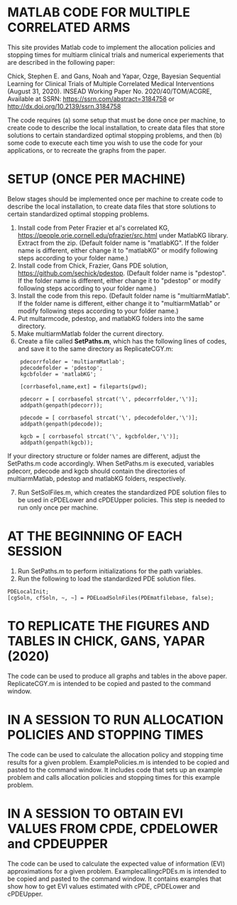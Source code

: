 # MATLAB CODE FOR MULTIPLE CORRELATED ARMS

This site provides Matlab code to implement the allocation policies and stopping times for multiarm clinical trials and numerical experiements that are described in the following paper: 

Chick, Stephen E. and Gans, Noah and Yapar, Ozge, Bayesian Sequential Learning for Clinical Trials of Multiple Correlated Medical Interventions (August 31, 2020). INSEAD Working Paper No. 2020/40/TOM/ACGRE, Available at SSRN: https://ssrn.com/abstract=3184758 or http://dx.doi.org/10.2139/ssrn.3184758

The code requires (a) some setup that must be done once per machine, to create code to describe the local installation, to create data files that store solutions to certain standardized optimal stopping problems, and then (b) some code to execute each time you wish to use the code for your applications, or to recreate the graphs from the paper.

# SETUP (ONCE PER MACHINE)
Below stages should be implemented once per machine to create code to describe the local installation, to create data files that store solutions to certain standardized optimal stopping problems.

1. Install code from Peter Frazier et al's correlated KG, https://people.orie.cornell.edu/pfrazier/src.html under MatlabKG library. Extract from the zip. (Default folder name is "matlabKG". If the folder name is different, either change it to "matlabKG" or modify following steps according to your folder name.)
2. Install code from Chick, Frazier, Gans PDE solution, https://github.com/sechick/pdestop. (Default folder name is "pdestop". If the folder name is different, either change it to "pdestop" or modify following steps according to your folder name.)
3. Install the code from this repo. (Default folder name is "multiarmMatlab". If the folder name is different, either change it to "multiarmMatlab" or modify following steps according to your folder name.)
4. Put multarmcode, pdestop, and matlabKG folders into the same directory. 
5. Make multiarmMatlab folder the current directory. 
6. Create a file called **SetPaths.m**, which has the following lines of codes, and save it to the same directory as ReplicateCGY.m:
```
    pdecorrfolder = 'multiarmMatlab';
    pdecodefolder = 'pdestop';
    kgcbfolder = 'matlabKG';
    
    [corrbasefol,name,ext] = fileparts(pwd);

    pdecorr = [ corrbasefol strcat('\', pdecorrfolder,'\')];
    addpath(genpath(pdecorr));

    pdecode = [ corrbasefol strcat('\', pdecodefolder,'\')];
    addpath(genpath(pdecode));
    
    kgcb = [ corrbasefol strcat('\', kgcbfolder,'\')];
    addpath(genpath(kgcb));
```	
If your directory structure or folder names are different, adjust the SetPaths.m code accordingly. When SetPaths.m is executed, variables pdecorr, pdecode and kgcb should contain the directories of multiarmMatlab, pdestop and matlabKG folders, respectively.

7. Run SetSolFiles.m, which creates the standardized PDE solution files to be used in cPDELower and cPDEUpper policies. This step is needed to run only once per machine.

# AT THE BEGINNING OF EACH SESSION
1. Run SetPaths.m to perform initializations for the path variables.
2. Run the following to load the standardized PDE solution files.
```
PDELocalInit;
[cgSoln, cfSoln, ~, ~] = PDELoadSolnFiles(PDEmatfilebase, false);
```
# TO REPLICATE THE FIGURES AND TABLES IN CHICK, GANS, YAPAR (2020)
The code can be used to produce all graphs and tables in the above paper. ReplicateCGY.m is intended to be copied and pasted to the command window. 

# IN A SESSION TO RUN ALLOCATION POLICIES AND STOPPING TIMES
The code can be used to calculate the allocation policy and stopping time results for a given problem. ExamplePolicies.m is intended to be copied and pasted to the command window. It includes code that sets up an example problem and calls allocation policies and stopping times for this example problem. 

# IN A SESSION TO OBTAIN EVI VALUES FROM CPDE, CPDELOWER and CPDEUPPER
The code can be used to calculate the expected value of information (EVI) approximations for a given problem. ExamplecallingcPDEs.m is intended to be copied and pasted to the command window. It contains examples that show how to get EVI values estimated with cPDE, cPDELower and cPDEUpper. 

